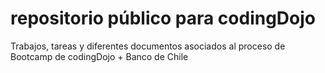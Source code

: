 # repositorio público para codingDojo
Trabajos, tareas y diferentes documentos asociados al proceso de Bootcamp de codingDojo + Banco de Chile

